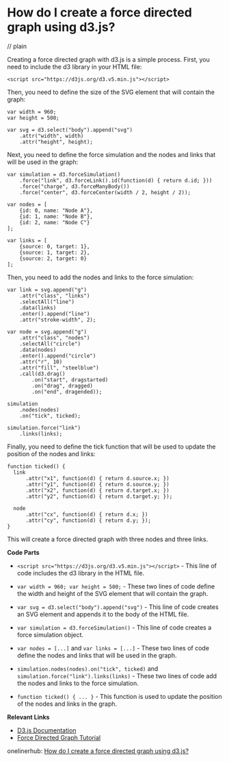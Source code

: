# How do I create a force directed graph using d3.js?
// plain

Creating a force directed graph with d3.js is a simple process. First, you need to include the d3 library in your HTML file:

```
<script src="https://d3js.org/d3.v5.min.js"></script>
```

Then, you need to define the size of the SVG element that will contain the graph:

```
var width = 960;
var height = 500;

var svg = d3.select("body").append("svg")
    .attr("width", width)
    .attr("height", height);
```

Next, you need to define the force simulation and the nodes and links that will be used in the graph:

```
var simulation = d3.forceSimulation()
    .force("link", d3.forceLink().id(function(d) { return d.id; }))
    .force("charge", d3.forceManyBody())
    .force("center", d3.forceCenter(width / 2, height / 2));

var nodes = [
    {id: 0, name: "Node A"},
    {id: 1, name: "Node B"},
    {id: 2, name: "Node C"}
];

var links = [
    {source: 0, target: 1},
    {source: 1, target: 2},
    {source: 2, target: 0}
];
```

Then, you need to add the nodes and links to the force simulation:

```
var link = svg.append("g")
    .attr("class", "links")
    .selectAll("line")
    .data(links)
    .enter().append("line")
    .attr("stroke-width", 2);

var node = svg.append("g")
    .attr("class", "nodes")
    .selectAll("circle")
    .data(nodes)
    .enter().append("circle")
    .attr("r", 10)
    .attr("fill", "steelblue")
    .call(d3.drag()
        .on("start", dragstarted)
        .on("drag", dragged)
        .on("end", dragended));

simulation
    .nodes(nodes)
    .on("tick", ticked);

simulation.force("link")
    .links(links);
```

Finally, you need to define the tick function that will be used to update the position of the nodes and links:

```
function ticked() {
  link
      .attr("x1", function(d) { return d.source.x; })
      .attr("y1", function(d) { return d.source.y; })
      .attr("x2", function(d) { return d.target.x; })
      .attr("y2", function(d) { return d.target.y; });

  node
      .attr("cx", function(d) { return d.x; })
      .attr("cy", function(d) { return d.y; });
}
```

This will create a force directed graph with three nodes and three links.

**Code Parts**

- `<script src="https://d3js.org/d3.v5.min.js"></script>` - This line of code includes the d3 library in the HTML file.

- `var width = 960; var height = 500;` - These two lines of code define the width and height of the SVG element that will contain the graph.

- `var svg = d3.select("body").append("svg")` - This line of code creates an SVG element and appends it to the body of the HTML file.

- `var simulation = d3.forceSimulation()` - This line of code creates a force simulation object.

- `var nodes = [...]` and `var links = [...]` - These two lines of code define the nodes and links that will be used in the graph.

- `simulation.nodes(nodes).on("tick", ticked)` and `simulation.force("link").links(links)` - These two lines of code add the nodes and links to the force simulation.

- `function ticked() { ... }` - This function is used to update the position of the nodes and links in the graph.

**Relevant Links**
- [D3.js Documentation](https://d3js.org/)
- [Force Directed Graph Tutorial](https://bl.ocks.org/mbostock/4062045)

onelinerhub: [How do I create a force directed graph using d3.js?](https://onelinerhub.com/javascript-d3/how-do-i-create-a-force-directed-graph-using-d--js)